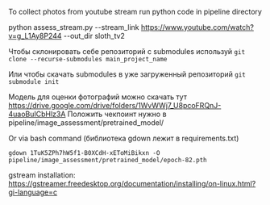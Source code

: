 

To collect photos from youtube stream run python code in pipeline directory

python assess_stream.py --stream_link https://www.youtube.com/watch?v=g_L1Ay8P244 --out_dir sloth_tv2


Чтобы склонировать себе репозиторий с submodules используй
`git clone --recurse-submodules main_project_name`

Или чтобы скачать submodules в уже загруженный репозиторий
`git submodule init`

Модель для оценки фотографий можно скачать тут https://drive.google.com/drive/folders/1WvWWj7_U8pcoFRQnJ-4uaoBuICbHlz3A
Положить чекпоинт нужно в pipeline/image_assessment/pretrained_model/

Or via bash command (библиотека gdown лежит в requirements.txt)

`gdown 1TuK5ZPh7hW5f1-B0XCdH-xEToMiBikxn -O pipeline/image_assessment/pretrained_model/epoch-82.pth`

gstream installation:
https://gstreamer.freedesktop.org/documentation/installing/on-linux.html?gi-language=c